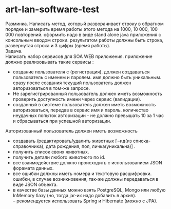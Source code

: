 # art-lan-software-test
Разминка.  Написать метод, который разворачивает строку в обратном порядке и  замерить время работы этого метода на 1000, 10 000, 100 000 повторений. оформить надо в виде stand alone java приложения с консольным вводом строки. результатом работы должны быть строка, развернутая строка и 3 цифры (время работы).  
Задача.  
Написать набор сервисов для SOA WEB приложения. приложение должно реализовывать такие сервисы :  
- создание пользователя с (регистрация). должен создаваться пользователь с именем и паролем. имя должно быть уникальным. сразу после создания текущий пользователь должен авторизоваться в том-же запросе.  
- Не зарегистрированный пользователь должен иметь возможность проверить доступность имени через сервис (валидации).  
- созданный в системе пользователь должен иметь возможность авторизоваться, передав в сервис имя и пароль.  количество неудачных попыток авторизации - не должно превышать 10 за 1 час и сбрасываться при успешной авторизации.  

Авторизованный пользователь должен иметь возможность  
- создавать /редактировать/удалить животных [¬ид(из списка-справочника), дата рождения, пол,  личка(уникальна)] . 
- получить список своих животных. 
- получить детали любого животного по id.  
- все взаимодействие должно происходить с использованием JSON форамата данных.  
- все ошибки должны иметь номера и текстовую расшифровки.  ошибки, в случае возникновения, так-же должны передаваться в виде JSON объекта.  
- в качестве базы данных можно взять PostgreSQL, Mongo или любую InMemory базу (но, тогда jar-ик надо добавить в архив).  
– рекомендуется использовать Spring и Hibernate (можно c JPA).

